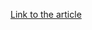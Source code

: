 [Link to the article](https://zdnet.com/article/round-4-hacker-returns-and-puts-26mil-user-records-for-sale-on-the-dark-web/)
